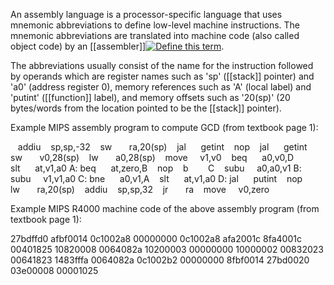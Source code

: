 An assembly language is a processor-specific language that uses mnemonic abbreviations to define low-level machine instructions. The mnemonic abbreviations are translated into machine code (also called object code) by an [[assembler]][![Define this term](https://www.cs.fsu.edu/~engelen/courses/COP402003/define.gif)](https://www.cs.fsu.edu/~engelen/courses/COP402003/board.html#assembler).

The abbreviations usually consist of the name for the instruction followed by operands which are register names such as 'sp' ([[stack]] pointer) and 'a0' (address register 0), memory references such as 'A' (local label) and 'putint' ([[function]] label), and memory offsets such as '20(sp)' (20 bytes/words from the location pointed to be the [[stack]] pointer).

Example MIPS assembly program to compute GCD (from textbook page 1):

   addiu    sp,sp,-32
   sw       ra,20(sp)
   jal      getint
   nop
   jal      getint
   sw       v0,28(sp)
   lw       a0,28(sp)
   move     v1,v0
   beq      a0,v0,D
   slt      at,v1,a0
A: beq      at,zero,B
   nop
   b        C
   subu     a0,a0,v1
B: subu     v1,v1,a0
C: bne      a0,v1,A
   slt      at,v1,a0
D: jal      putint
   nop
   lw       ra,20(sp)
   addiu    sp,sp,32
   jr       ra
   move     v0,zero

Example MIPS R4000 machine code of the above assembly program (from textbook page 1):

27bdffd0 afbf0014 0c1002a8 00000000 0c1002a8 afa2001c 8fa4001c
00401825 10820008 0064082a 10200003 00000000 10000002 00832023
00641823 1483fffa 0064082a 0c1002b2 00000000 8fbf0014 27bd0020
03e00008 00001025